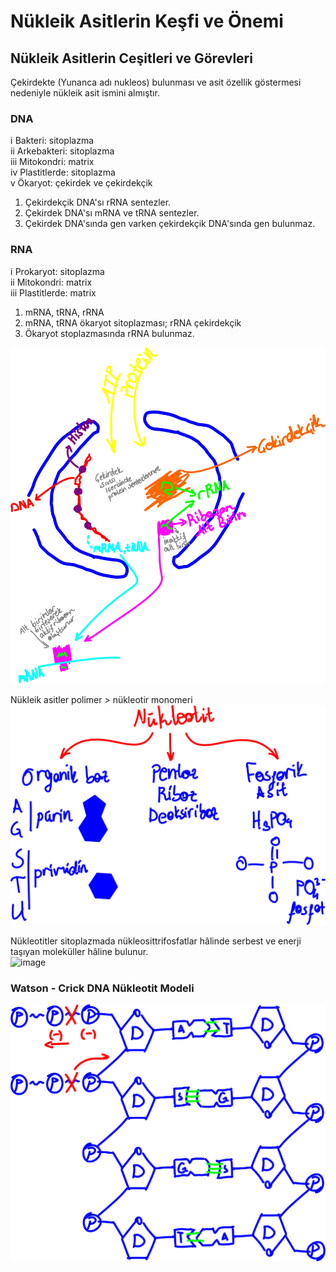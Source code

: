 # Nükleik Asitlerin Keşfi ve Önemi
## Nükleik Asitlerin Ceşitleri ve Görevleri
Çekirdekte (Yunanca adı nukleos) bulunması ve asit özellik göstermesi nedeniyle nükleik asit ismini almıştır.

### DNA
ⅰ Bakteri: sitoplazma\
ⅱ Arkebakteri: sitoplazma\
ⅲ Mitokondri: matrix\
ⅳ Plastitlerde: sitoplazma\
ⅴ Ökaryot: çekirdek ve çekirdekçik
1. Çekirdekçik DNA'sı rRNA sentezler. 
2. Çekirdek DNA'sı mRNA ve tRNA sentezler.
3. Çekirdek DNA'sında gen varken çekirdekçik DNA'sında gen bulunmaz.

### RNA
ⅰ Prokaryot: sitoplazma\
ⅱ Mitokondri: matrix\
ⅲ Plastitlerde: matrix
1. mRNA, tRNA, rRNA
2. mRNA, tRNA ökaryot sitoplazması; rRNA çekirdekçik
3. Ökaryot stoplazmasında rRNA bulunmaz.

![image](img/ribozom-sentezi.svg)

Nükleik asitler polimer > nükleotir monomeri\
![image](img/nükleotitlerin-yapısı.svg)

Nükleotitler sitoplazmada nükleosittrifosfatlar hâlinde serbest ve enerji taşıyan moleküller hâline bulunur.\
![image](img/nükleotit.svg)

### Watson - Crick DNA Nükleotit Modeli
![image](img/dna-nın-yapısı.svg)
